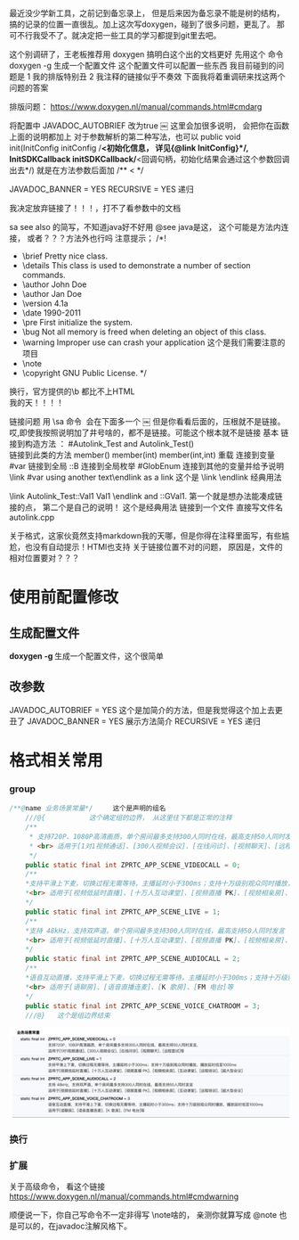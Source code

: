 最近没少学新工具，之前记到备忘录上， 但是后来因为备忘录不能是树的结构，搞的记录的位置一直很乱。加上这次写doxygen，碰到了很多问题，更乱了。 那可不行我受不了。就决定把一些工具的学习都提到git里去吧。

这个别调研了，王老板推荐用  doxygen   搞明白这个出的文档更好
先用这个 命令
 doxygen -g <config-file> 生成一个配置文件
这个配置文件可以配置一些东西
我目前碰到的问题是
1 我的排版特别丑
2 我注释的链接似乎不奏效
下面我将着重调研来找这两个问题的答案

排版问题：
https://www.doxygen.nl/manual/commands.html#cmdarg

将配置中   JAVADOC_AUTOBRIEF  改为true 
￼
这里会加很多说明， 会把你在函数上面的说明都加上
对于参数解析的第二种写法，也可以
public void init(InitConfig initConfig /**<初始化信息， 详见{@link InitConfig}*/, InitSDKCallback initSDKCallback/**<回调句柄，初始化结果会通过这个参数回调出去*/)
就是在方法参数后面加  /** < */

JAVADOC_BANNER = YES
RECURSIVE = YES  递归

我决定放弃链接了！！！，打不了看参数中的文档

sa   see also 的简写，不知道java好不好用
@see  java是这， 这个可能是方法内连接， 或者？？？方法外也行吗
注意提示；
/*! 
 *  \brief     Pretty nice class.
 *  \details   This class is used to demonstrate a number of section commands.
 *  \author    John Doe
 *  \author    Jan Doe
 *  \version   4.1a
 *  \date      1990-2011
 *  \pre       First initialize the system.
 *  \bug       Not all memory is freed when deleting an object of this class.
 *  \warning   Improper use can crash your application   这个是我们需要注意的项目
* \note
 *  \copyright GNU Public License.
 */

换行，官方提供的\b 都比不上HTML <br> 我的天！！！！

链接问题
用  \sa 命令  会在下面多一个
￼
但是你看看后面的，压根就不是链接。哎,即使我按照说明加了井号啥的，都不是链接。可能这个根本就不是链接
基本
链接到构造方法 ： #Autolink_Test and Autolink_Test()  
链接到此类的方法  member()     member(int)   member(int,int)  重载
连接到变量   #var
链接到全局   ::B
连接到全局枚举   #GlobEnum
连接到其他的变量并给予说明  \link #var using another text\endlink as a link     这个是 \link    \endlink 经典用法

\link Autolink_Test::Val1 Val1 \endlink and ::GVal1.     第一个就是想办法能凑成链接的点， 第二个是自己的说明！  这个是经典用法
链接到一个文件  直接写文件名    autolink.cpp


关于格式，这家伙竟然支持markdown我的天哪，但是你得在注释里面写，有些尴尬，也没有自动提示！HTMl也支持
关于链接位置不对的问题， 原因是，文件的相对位置要对？？？

# 使用前配置修改
## 生成配置文件
**doxygen -g <config-file>** 生成一个配置文件，这个很简单
## 改参数
JAVADOC_AUTOBRIEF  = YES 这个是加简介的方法，但是我觉得这个加上去更丑了
JAVADOC_BANNER = YES  展示方法简介
RECURSIVE = YES  递归

# 格式相关常用
### group
```java
/**@name 业务场景常量*/     这个是声明的组名
    ///@{           这个确定组的边界， 从这里往下都是正常的注释
    /**
     * 支持720P、1080P高清画质，单个房间最多支持300人同时在线，最高支持50人同时发言,
     * <br> 适用于[1对1视频通话]、[300人视频会议]、[在线问诊]、[视频聊天]、[远程面试]等
     */
    public static final int ZPRTC_APP_SCENE_VIDEOCALL = 0;
    /**
    *支持平滑上下麦，切换过程无需等待，主播延时小于300ms；支持十万级别观众同时播放，播放延时低至1000ms
    *<br> 适用于[视频低延时直播]、[十万人互动课堂]、[视频直播 PK]、[视频相亲房]、[互动课堂]、[远程培训]、[超大型会议]
    */
    public static final int ZPRTC_APP_SCENE_LIVE = 1;
    /**
    *支持 48kHz，支持双声道。单个房间最多支持300人同时在线，最高支持50人同时发言
    *<br> 适用于[视频低延时直播]、[十万人互动课堂]、[视频直播 PK]、[视频相亲房]、[互动课堂]、[远程培训]、[超大型会议]
    */
    public static final int ZPRTC_APP_SCENE_AUDIOCALL = 2;
    /**
    *语音互动直播，支持平滑上下麦，切换过程无需等待，主播延时小于300ms；支持十万级别观众同时播放，播放延时低至1000ms
    *<br> 适用于[语聊房]、[语音直播连麦]、[K 歌房]、[FM 电台]等
    */
    public static final int ZPRTC_APP_SCENE_VOICE_CHATROOM = 3;
    ///@}   这个是组边界结束
```

![Snipaste_2022-02-23_14-42-29](/assets/Snipaste_2022-02-23_14-42-29.png)
### 换行

### 扩展
关于高级命令， 看这个链接
https://www.doxygen.nl/manual/commands.html#cmdwarning

顺便说一下，你自己写命令不一定非得写 \note啥的， 亲测你就算写成 @note 也是可以的，在javadoc注解风格下。